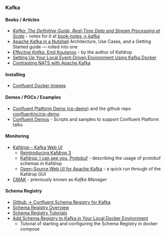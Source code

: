 ### Kafka

#### Books / Articles

* [*Kafka: The Definitive Guide, Real-Time Data and Stream Processing at Scale*](https://www.confluent.io/resources/kafka-the-definitive-guide-v2/) - notes for it at [book-notes -> kafka](https://book-notes.accel.dk/kafka/)
* [Apache Kafka in a Nutshell](https://medium.com/swlh/apache-kafka-in-a-nutshell-5782b01d9ffb) Architecture, Use Cases, and a Getting Started guide — rolled into one
* [*Effective Kafka*, Emil Koutanov](https://leanpub.com/effectivekafka) - by the author of Kafdrop
* [Setting Up Your Local Event-Driven Environment Using Kafka Docker](https://betterprogramming.pub/your-local-event-driven-environment-using-dockerised-kafka-cluster-6e84af09cd95)
* [Contrasting NATS with Apache Kafka](https://itnext.io/contrasting-nats-with-apache-kafka-1d3bdb9aa767)

#### Installing

* [Confluent Docker Images](https://docs.confluent.io/platform/current/installation/docker/image-reference.html)

#### Demos / POCs / Examples

* [Confluent Platform Demo (cp-demo)](https://docs.confluent.io/platform/current/tutorials/cp-demo/docs/index.html) and the github repo [confluentinc/cp-demo](https://github.com/confluentinc/cp-demo)
* [Confluent Demos](https://github.com/confluentinc/demo-scene) - Scripts and samples to support Confluent Platform talks

#### Monitoring

* [Kafdrop – Kafka Web UI](https://github.com/obsidiandynamics/kafdrop)
  * [Reintroducing Kafdrop 3](https://codeburst.io/reintroducing-kafdrop-3-9a85ca3674b6?gi=ab349dca8d2d)
  * [Kafdrop: I can see you, Protobuf](https://www.chrlogs.com/2021/02/kafdrop-i-can-see-you-protobuf.html) - describing the usage of protobuf schemas in Kafdrop
  * [Open-Source Web UI for Apache Kafka](https://hackernoon.com/kafdrop-2b4l32r7) - a quick run through of the Kafdrop GUI
* [CMAK](https://github.com/yahoo/CMAK) - previously known as *Kafka Manager*


#### Schema Registry

* [Github ->  Confluent Schema Registry for Kafka](https://github.com/confluentinc/schema-registry)
* [Schema Registry Overview](https://docs.confluent.io/platform/current/schema-registry/index.html)
* [Schema Registry Tutorials](https://docs.confluent.io/platform/current/schema-registry/schema_registry_tutorial.html#schema-registry-tutorial)
* [Add Schema Registry to Kafka in Your Local Docker Environment](https://betterprogramming.pub/adding-schema-registry-to-kafka-in-your-local-docker-environment-49ada28c8a9b)
  * Tutorial of starting and configuring the Schema Registry in docker compose
